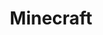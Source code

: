 ---
title: Minecraft
excerpt: >-
  Displays a list of accounts in a specific category according to your
  parameters.
api:
  file: market.json
  operationId: Category.Minecraft
hidden: false
---